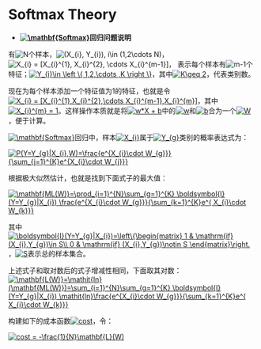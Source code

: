 # Softmax Theory


+ **<a href="http://www.codecogs.com/eqnedit.php?latex=\mathbf{Softmax}" target="_blank"><img src="http://latex.codecogs.com/gif.latex?\mathbf{Softmax}" title="\mathbf{Softmax}" /></a>回归问题说明**

有<img src="http://latex.codecogs.com/gif.latex?N" title="N" />个样本，<img src="http://latex.codecogs.com/gif.latex?(X_{i},&space;Y_{i}),&space;i\in&space;(1,2\cdots&space;N)" title="(X_{i}, Y_{i}), i\in (1,2\cdots N)" />，<img src="http://latex.codecogs.com/gif.latex?X_{i}&space;=&space;[X_{i}^{1},&space;X_{i}^{2},&space;\cdots&space;X_{i}^{m-1}]" title="X_{i} = [X_{i}^{1}, X_{i}^{2}, \cdots X_{i}^{m-1}]" />， 表示每个样本有<img src="http://latex.codecogs.com/gif.latex?m-1" title="m-1" />个特征；<a href="http://www.codecogs.com/eqnedit.php?latex=Y_{i}\in&space;\left&space;\{&space;1,2,\cdots&space;,K&space;\right&space;\}" target="_blank"><img src="http://latex.codecogs.com/gif.latex?Y_{i}\in&space;\left&space;\{&space;1,2,\cdots&space;,K&space;\right&space;\}" title="Y_{i}\in \left \{ 1,2,\cdots ,K \right \}" /></a>，其中<a href="http://www.codecogs.com/eqnedit.php?latex=K\geq&space;2" target="_blank"><img src="http://latex.codecogs.com/gif.latex?K\geq&space;2" title="K\geq 2" /></a>，代表类别数。
 
现在为每个样本添加一个特征值为1的特征，也就是令<a href="http://www.codecogs.com/eqnedit.php?latex=X_{i}&space;=&space;[X_{i}^{1},X_{i}^{2},\cdots&space;X_{i}^{m-1},X_{i}^{m}]" target="_blank"><img src="http://latex.codecogs.com/gif.latex?X_{i}&space;=&space;[X_{i}^{1},X_{i}^{2},\cdots&space;X_{i}^{m-1},X_{i}^{m}]" title="X_{i} = [X_{i}^{1},X_{i}^{2},\cdots X_{i}^{m-1},X_{i}^{m}]" /></a>，其中<a href="http://www.codecogs.com/eqnedit.php?latex=X_{i}^{m}&space;=&space;1" target="_blank"><img src="http://latex.codecogs.com/gif.latex?X_{i}^{m}&space;=&space;1" title="X_{i}^{m} = 1" /></a>。这样操作本质就是将<a href="http://www.codecogs.com/eqnedit.php?latex=w*X&space;&plus;&space;b" target="_blank"><img src="http://latex.codecogs.com/gif.latex?w*X&space;&plus;&space;b" title="w*X + b" /></a>中的<a href="http://www.codecogs.com/eqnedit.php?latex=w" target="_blank"><img src="http://latex.codecogs.com/gif.latex?w" title="w" /></a>和<a href="http://www.codecogs.com/eqnedit.php?latex=w" target="_blank"><img src="http://latex.codecogs.com/gif.latex?b" title="b" /></a>合为一个<a href="http://www.codecogs.com/eqnedit.php?latex=W" target="_blank"><img src="http://latex.codecogs.com/gif.latex?W" title="W" /></a>，便于计算。

<a href="http://www.codecogs.com/eqnedit.php?latex=\mathbf{Softmax}" target="_blank"><img src="http://latex.codecogs.com/gif.latex?\mathbf{Softmax}" title="\mathbf{Softmax}" /></a>回归中，样本<a href="http://www.codecogs.com/eqnedit.php?latex=X_{i}" target="_blank"><img src="http://latex.codecogs.com/gif.latex?X_{i}" title="X_{i}" /></a>属于<a href="http://www.codecogs.com/eqnedit.php?latex=Y_{g}" target="_blank"><img src="http://latex.codecogs.com/gif.latex?Y_{g}" title="Y_{g}" /></a>类别的概率表达式为：

<a href="http://www.codecogs.com/eqnedit.php?latex=P(Y=Y_{g}|X_{i},W)=\frac{e^{X_{i}\cdot&space;W_{g}}}{\sum_{j=1}^{K}e^{X_{i}\cdot&space;W_{j}}}" target="_blank"><img src="http://latex.codecogs.com/gif.latex?P(Y=Y_{g}|X_{i},W)=\frac{e^{X_{i}\cdot&space;W_{g}}}{\sum_{j=1}^{K}e^{X_{i}\cdot&space;W_{j}}}" title="P(Y=Y_{g}|X_{i},W)=\frac{e^{X_{i}\cdot W_{g}}}{\sum_{j=1}^{K}e^{X_{i}\cdot W_{j}}}" /></a>

根据极大似然估计，也就是找到下面式子的最大值：

<a href="http://www.codecogs.com/eqnedit.php?latex=\mathbf{ML(W)}=\prod_{i=1}^{N}\sum_{g=1}^{K}&space;\boldsymbol{I}(Y=Y_{g}|X_{i})&space;\frac{e^{X_{i}\cdot&space;W_{g}}}{\sum_{k=1}^{K}e^{&space;X_{i}\cdot&space;W_{k}}}" target="_blank"><img src="http://latex.codecogs.com/gif.latex?\mathbf{ML(W)}=\prod_{i=1}^{N}\sum_{g=1}^{K}&space;\boldsymbol{I}(Y=Y_{g}|X_{i})&space;\frac{e^{X_{i}\cdot&space;W_{g}}}{\sum_{k=1}^{K}e^{&space;X_{i}\cdot&space;W_{k}}}" title="\mathbf{ML(W)}=\prod_{i=1}^{N}\sum_{g=1}^{K} \boldsymbol{I}(Y=Y_{g}|X_{i}) \frac{e^{X_{i}\cdot W_{g}}}{\sum_{k=1}^{K}e^{ X_{i}\cdot W_{k}}}" /></a>

其中<a href="http://www.codecogs.com/eqnedit.php?latex=\boldsymbol{I}(Y=Y_{g}|X_{i})=\left\{\begin{matrix}&space;1&space;&&space;\mathrm{if}&space;(X_{i},Y_{g})\in&space;S\\&space;0&space;&&space;\mathrm{if}&space;(X_{i},Y_{g})\notin&space;S&space;\end{matrix}\right." target="_blank"><img src="http://latex.codecogs.com/gif.latex?\boldsymbol{I}(Y=Y_{g}|X_{i})=\left\{\begin{matrix}&space;1&space;&&space;\mathrm{if}&space;(X_{i},Y_{g})\in&space;S\\&space;0&space;&&space;\mathrm{if}&space;(X_{i},Y_{g})\notin&space;S&space;\end{matrix}\right." title="\boldsymbol{I}(Y=Y_{g}|X_{i})=\left\{\begin{matrix} 1 & \mathrm{if} (X_{i},Y_{g})\in S\\ 0 & \mathrm{if} (X_{i},Y_{g})\notin S \end{matrix}\right." /></a>，<a href="http://www.codecogs.com/eqnedit.php?latex=S" target="_blank"><img src="http://latex.codecogs.com/gif.latex?S" title="S" /></a>表示总的样本集合。

上述式子和取对数后的式子增减性相同，下面取其对数：
<a href="http://www.codecogs.com/eqnedit.php?latex=\mathbf{L(W)}=\mathit{ln}(\mathbf{ML(W)})=\sum_{i=1}^{N}\sum_{g=1}^{K}&space;\boldsymbol{I}(Y=Y_{g}|X_{i})&space;\mathit{ln}\frac{e^{X_{i}\cdot&space;W_{g}}}{\sum_{k=1}^{K}e^{&space;X_{i}\cdot&space;W_{k}}}" target="_blank"><img src="http://latex.codecogs.com/gif.latex?\mathbf{L(W)}=\mathit{ln}(\mathbf{ML(W)})=\sum_{i=1}^{N}\sum_{g=1}^{K}&space;\boldsymbol{I}(Y=Y_{g}|X_{i})&space;\mathit{ln}\frac{e^{X_{i}\cdot&space;W_{g}}}{\sum_{k=1}^{K}e^{&space;X_{i}\cdot&space;W_{k}}}" title="\mathbf{L(W)}=\mathit{ln}(\mathbf{ML(W)})=\sum_{i=1}^{N}\sum_{g=1}^{K} \boldsymbol{I}(Y=Y_{g}|X_{i}) \mathit{ln}\frac{e^{X_{i}\cdot W_{g}}}{\sum_{k=1}^{K}e^{ X_{i}\cdot W_{k}}}" /></a>

构建如下的成本函数<a href="http://www.codecogs.com/eqnedit.php?latex=cost" target="_blank"><img src="http://latex.codecogs.com/gif.latex?cost" title="cost" /></a>，令：

<a href="http://www.codecogs.com/eqnedit.php?latex=cost&space;=&space;-\frac{1}{N}\mathbf{L}(W)" target="_blank"><img src="http://latex.codecogs.com/gif.latex?cost&space;=&space;-\frac{1}{N}\mathbf{L}(W)" title="cost = -\frac{1}{N}\mathbf{L}(W)" /></a>
